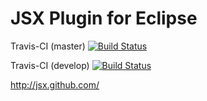JSX Plugin for Eclipse
======================

Travis-CI (master) [![Build Status](https://secure.travis-ci.org/vvakame/jsx-plugin-for-eclipse.png?branch=master)](http://travis-ci.org/vvakame/jsx-plugin-for-eclipse)

Travis-CI (develop) [![Build Status](https://secure.travis-ci.org/vvakame/jsx-plugin-for-eclipse.png?branch=develop)](http://travis-ci.org/vvakame/jsx-plugin-for-eclipse)

http://jsx.github.com/
